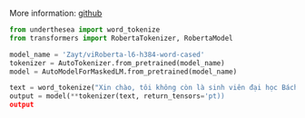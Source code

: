 More information: [github](https://github.com/TanHM-1211/viRoberta-l6-h384-cased)
```python
from underthesea import word_tokenize
from transformers import RobertaTokenizer, RobertaModel

model_name = 'Zayt/viRoberta-l6-h384-word-cased'
tokenizer = AutoTokenizer.from_pretrained(model_name)
model = AutoModelForMaskedLM.from_pretrained(model_name)

text = word_tokenize("Xin chào, tôi không còn là sinh viên đại học Bách Khoa.", format='text')
output = model(**tokenizer(text, return_tensors='pt))
output
```